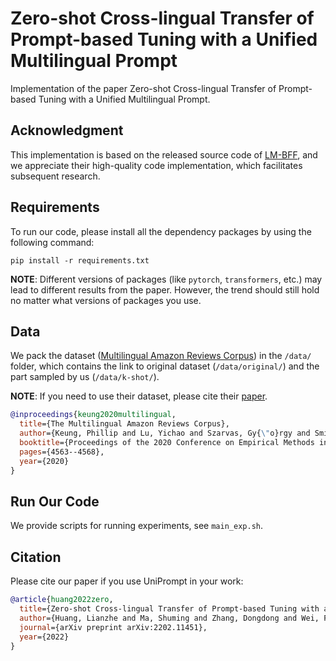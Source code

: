 # Zero-shot Cross-lingual Transfer of Prompt-based Tuning with a Unified Multilingual Prompt

Implementation of the paper Zero-shot Cross-lingual Transfer of Prompt-based Tuning with a Unified Multilingual Prompt.

## Acknowledgment

This implementation is based on the released source code of [LM-BFF](https://github.com/princeton-nlp/LM-BFF), and we appreciate their high-quality code implementation, which facilitates subsequent research.

## Requirements

To run our code, please install all the dependency packages by using the following command:

```
pip install -r requirements.txt
```

**NOTE**: Different versions of packages (like `pytorch`, `transformers`, etc.) may lead to different results from the paper. However, the trend should still hold no matter what versions of packages you use.

## Data

We pack the dataset ([Multilingual Amazon Reviews Corpus](https://registry.opendata.aws/amazon-reviews-ml/)) in the `/data/` folder, which contains the link to original dataset (`/data/original/`) and the part sampled by us (`/data/k-shot/`).


**NOTE**: If you need to use their dataset, please cite their [paper](https://arxiv.org/abs/2010.02573).

```bibtex
@inproceedings{keung2020multilingual,
  title={The Multilingual Amazon Reviews Corpus},
  author={Keung, Phillip and Lu, Yichao and Szarvas, Gy{\"o}rgy and Smith, Noah A},
  booktitle={Proceedings of the 2020 Conference on Empirical Methods in Natural Language Processing (EMNLP)},
  pages={4563--4568},
  year={2020}
}
```


## Run Our Code

We provide scripts for running experiments, see `main_exp.sh`.


## Citation

Please cite our paper if you use UniPrompt in your work:

```bibtex
@article{huang2022zero,
  title={Zero-shot Cross-lingual Transfer of Prompt-based Tuning with a Unified Multilingual Prompt},
  author={Huang, Lianzhe and Ma, Shuming and Zhang, Dongdong and Wei, Furu and Wang, Houfeng},
  journal={arXiv preprint arXiv:2202.11451},
  year={2022}
}
```

